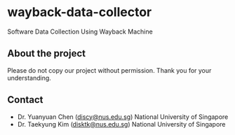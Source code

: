wayback-data-collector
======================

Software Data Collection Using Wayback Machine

About the project
---------------------------

Please do not copy our project without permission. Thank you for your understanding. 

Contact
---------------------------

* Dr. Yuanyuan Chen (discy@nus.edu.sg) National University of Singapore
* Dr. Taekyung Kim (disktk@nus.edu.sg) National University of Singapore

